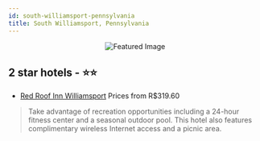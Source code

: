 ```yaml
---
id: south-williamsport-pennsylvania
title: South Williamsport, Pennsylvania
---
```


<center><img src="https://i.travelapi.com/hotels/1000000/20000/17800/17760/4ed6f927_z.jpg" alt="Featured Image" /></center>


##  2 star hotels - ⭐️⭐️

-    [Red Roof Inn Williamsport](https://us.hurb.com/hotels/south-williamsport/red-roof-inn-williamsport-JNP-JP555822?cmp=18055) Prices from R$319.60
   > Take advantage of recreation opportunities including a 24-hour fitness center and a seasonal outdoor pool. This hotel also features complimentary wireless Internet access and a picnic area.
